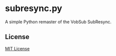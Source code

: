 subresync.py
============

A simple Python remaster of the VobSub SubResync.

## License

[MIT License](LICENSE)
